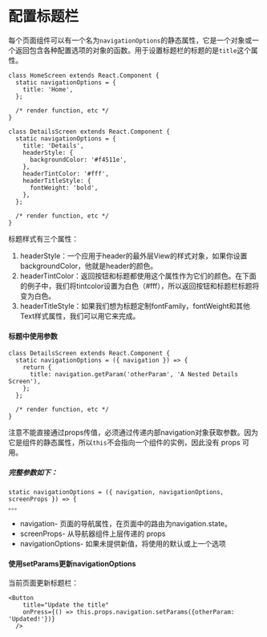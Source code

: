 # 配置标题栏

每个页面组件可以有一个名为`navigationOptions`的静态属性，它是一个对象或一个返回包含各种配置选项的对象的函数。用于设置标题栏的标题的是`title`这个属性。

```
class HomeScreen extends React.Component {
  static navigationOptions = {
    title: 'Home',
  };

  /* render function, etc */
}

class DetailsScreen extends React.Component {
  static navigationOptions = {
    title: 'Details',
    headerStyle: {
      backgroundColor: '#f4511e',
    },
    headerTintColor: '#fff',
    headerTitleStyle: {
      fontWeight: 'bold',
    },
  };

  /* render function, etc */
}
```

标题样式有三个属性：

1. headerStyle：一个应用于header的最外层View的样式对象，如果你设置backgroundColor，他就是header的颜色。
2. headerTintColor：返回按钮和标题都使用这个属性作为它们的颜色。在下面的例子中，我们将tintcolor设置为白色（\#fff），所以返回按钮和标题栏标题将变为白色。
3. headerTitleStyle：如果我们想为标题定制fontFamily，fontWeight和其他Text样式属性，我们可以用它来完成。



#### 标题中使用参数

```
class DetailsScreen extends React.Component {
  static navigationOptions = ({ navigation }) => {
    return {
      title: navigation.getParam('otherParam', 'A Nested Details Screen'),
    };
  };

  /* render function, etc */
}
```

注意不能直接通过props传值，必须通过传递内部navigation对象获取参数。因为它是组件的静态属性，所以`this`不会指向一个组件的实例，因此没有 props 可用。

##### 完整参数如下：

```
static navigationOptions = ({ navigation, navigationOptions, screenProps }) => {
。。。
```

* navigation- 页面的导航属性，在页面中的路由为navigation.state。
* screenProps- 从导航器组件上层传递的 props
* navigationOptions- 如果未提供新值，将使用的默认或上一个选项

#### 

#### 使用setParams更新navigationOptions

当前页面更新标题栏：

```
<Button
    title="Update the title"
    onPress={() => this.props.navigation.setParams({otherParam: 'Updated!'})}
  />
```



